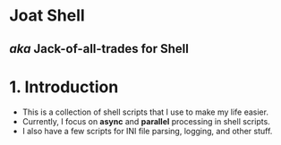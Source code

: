 # Joat Shell
## _aka_ Jack-of-all-trades for Shell

# 1. Introduction
- This is a collection of shell scripts that I use to make my life easier.
- Currently, I focus on **async** and **parallel** processing in shell scripts.
- I also have a few scripts for INI file parsing, logging, and other stuff.
